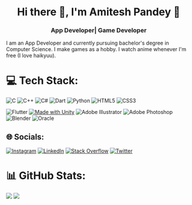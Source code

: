 <h1 align="center">Hi there 👋, I'm Amitesh Pandey 🐼</h1>
<h3 align="center">App Developer| Game Developer</h3>

I am an App Developer and currently pursuing bachelor's degree in Computer Science. I make games as a hobby. I watch anime whenever I'm free (I love haikyuu).

# 💻 Tech Stack:
![C](https://img.shields.io/badge/c-%2300599C.svg?style=for-the-badge&logo=c&logoColor=white) ![C++](https://img.shields.io/badge/c++-%2300599C.svg?style=for-the-badge&logo=c%2B%2B&logoColor=white) ![C#](https://img.shields.io/badge/c%23-%23239120.svg?style=for-the-badge&logo=c-sharp&logoColor=white) ![Dart](https://img.shields.io/badge/dart-%230175C2.svg?style=for-the-badge&logo=dart&logoColor=white) ![Python](https://img.shields.io/badge/python-3670A0?style=for-the-badge&logo=python&logoColor=ffdd54) ![HTML5](https://img.shields.io/badge/html5-%23E34F26.svg?style=for-the-badge&logo=html5&logoColor=white) ![CSS3](https://img.shields.io/badge/css3-%231572B6.svg?style=for-the-badge&logo=css3&logoColor=white) 

![Flutter](https://img.shields.io/badge/Flutter-%2302569B.svg?style=for-the-badge&logo=Flutter&logoColor=white) [![Made with Unity](https://img.shields.io/badge/Unity-5b5b5b.svg?style=for-the-badge&logo=unity)](https://unity3d.com)  ![Adobe Illustrator](https://img.shields.io/badge/adobeillustrator-%23FF9A00.svg?style=for-the-badge&logo=adobeillustrator&logoColor=white) ![Adobe Photoshop](https://img.shields.io/badge/adobephotoshop-%2331A8FF.svg?style=for-the-badge&logo=adobephotoshop&logoColor=white) ![Blender](https://img.shields.io/badge/blender-%23F5792A.svg?style=for-the-badge&logo=blender&logoColor=white) ![Oracle](https://img.shields.io/badge/Oracle-F80000?style=for-the-badge&logo=oracle&logoColor=white) 

## 🌐 Socials:
[![Instagram](https://img.shields.io/badge/Instagram-%23E4405F.svg?logo=Instagram&logoColor=white)](https://instagram.com/__pandey_) [![LinkedIn](https://img.shields.io/badge/LinkedIn-%230077B5.svg?logo=linkedin&logoColor=white)](https://linkedin.com/in/amitesh-pandey-0379b2246) [![Stack Overflow](https://img.shields.io/badge/-Stackoverflow-FE7A16?logo=stack-overflow&logoColor=white)](https://stackoverflow.com/users/19996728) [![Twitter](https://img.shields.io/badge/Twitter-%231DA1F2.svg?logo=Twitter&logoColor=white)](https://twitter.com/torusinvader) 

# 📊 GitHub Stats:
![](https://github-readme-stats.vercel.app/api?username=amitesh1801&theme=radical&hide_border=false&include_all_commits=false&count_private=false)
![](https://github-readme-stats.vercel.app/api/top-langs/?username=amitesh1801&theme=radical&hide_border=false&include_all_commits=false&count_private=false&layout=compact)


